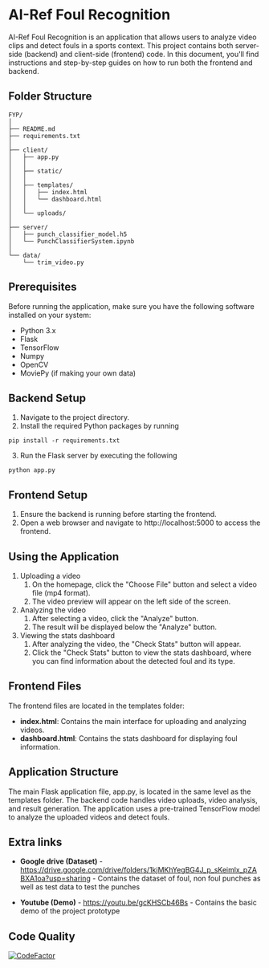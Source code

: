 # AI-Ref Foul Recognition
AI-Ref Foul Recognition is an application that allows users to analyze video clips and detect fouls in a sports context. This project contains both server-side (backend) and client-side (frontend) code. In this document, you'll find instructions and step-by-step guides on how to run both the frontend and backend.

## Folder Structure

```
FYP/
│
├── README.md
├── requirements.txt
│
├── client/
│   ├── app.py
│   │
│   ├── static/
│   │
│   ├── templates/
│   │   ├── index.html
│   │   └── dashboard.html
│   │
│   └── uploads/
│
├── server/
│   ├── punch_classifier_model.h5
│   └── PunchClassifierSystem.ipynb
│
└── data/
    └── trim_video.py
```

## Prerequisites
Before running the application, make sure you have the following software installed on your system:

- Python 3.x
- Flask
- TensorFlow
- Numpy
- OpenCV
- MoviePy (if making your own data)

## Backend Setup

1. Navigate to the project directory.
2. Install the required Python packages by running 
```
pip install -r requirements.txt
```
3. Run the Flask server by executing the following
```
python app.py
```

## Frontend Setup
1. Ensure the backend is running before starting the frontend.
2. Open a web browser and navigate to http://localhost:5000 to access the frontend.

## Using the Application
1. Uploading a video
    1. On the homepage, click the "Choose File" button and select a video file (mp4 format).
    2. The video preview will appear on the left side of the screen.
2. Analyzing the video
    1. After selecting a video, click the "Analyze" button.
    2. The result will be displayed below the "Analyze" button.
3. Viewing the stats dashboard
    1. After analyzing the video, the "Check Stats" button will appear.
    2. Click the "Check Stats" button to view the stats dashboard, where you can find information about the detected foul and its type.

## Frontend Files
The frontend files are located in the templates folder:

- **index.html**: Contains the main interface for uploading and analyzing videos.
- **dashboard.html**: Contains the stats dashboard for displaying foul information.

## Application Structure
The main Flask application file, app.py, is located in the same level as the templates folder. The backend code handles video uploads, video analysis, and result generation. The application uses a pre-trained TensorFlow model to analyze the uploaded videos and detect fouls.

## Extra links
<!-- - **Google drive (Codes)** - (after the viva I will add this) - Contains the codes -->
- **Google drive (Dataset)** - https://drive.google.com/drive/folders/1kjMKhYegBG4J_p_sKeimlx_pZABXA1oa?usp=sharing - Contains the dataset of foul, non foul punches as well as test data to test the punches
<!-- - **Google drive (Thesis)** - (after the viva I will add this) - Contains the thesis -->
- **Youtube (Demo)** - https://youtu.be/gcKHSCb46Bs - Contains the basic demo of the project prototype

## Code Quality
[![CodeFactor](https://www.codefactor.io/repository/github/yaishriaz/fyp/badge)](https://www.codefactor.io/repository/github/yaishriaz/fyp)